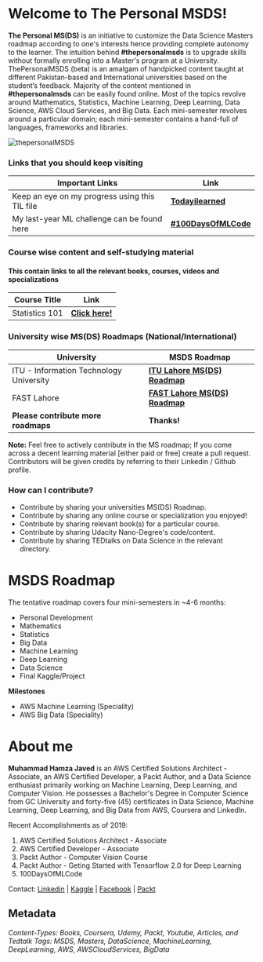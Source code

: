 # Welcome to The Personal MSDS!


**The Personal MS(DS)** is an initiative to customize the Data Science Masters roadmap according to one's interests hence providing complete autonomy to the learner. The intuition behind **#thepersonalmsds** is to upgrade skills without formally enrolling into a Master's program at a University. ThePersonalMSDS (beta) is an amalgam of handpicked content taught at different Pakistan-based and International universities based on the student’s feedback. Majority of the content mentioned in **#thepersonalmsds** can be easily found online. Most of the topics revolve around Mathematics, Statistics, Machine Learning, Deep Learning, Data Science, AWS Cloud Services, and Big Data. Each mini-semester revolves around a particular domain; each mini-semester contains a hand-full of languages, frameworks and libraries.

![thepersonalMSDS](https://github.com/mhjhamza/thepersonalmsds/blob/master/main-cover.jpg "So, thepersonalMSDS Begins!")


### Links that you should keep visiting
| Important Links | Link |
| -- | -- | 
| Keep an eye on my progress using this TIL file | [**Todayilearned**](https://github.com/mhjhamza/thepersonalmsds/blob/master/todayilearned.md)
| My last-year ML challenge can be found here | [**#100DaysOfMLCode**](https://github.com/mhjhamza/100DaysOfMLCode)

### Course wise content and self-studying material
#### This contain links to all the relevant books, courses, videos and specializations
| Course Title | Link |
| -- | -- | 
| Statistics 101 | [**Click here!**](https://github.com/mhjhamza/thepersonalmsds/blob/master/Course-wise-roadmaps/Statistics.md)

### University wise MS(DS) Roadmaps (National/International)
| University | MSDS Roadmap |
| -- | -- | 
| ITU - Information Technology University | [**ITU Lahore MS(DS) Roadmap**](https://github.com/mhjhamza/thepersonalmsds/blob/master/UniversityMSDS-Roadmaps/ITU-Information-Technology-University.md)
| FAST Lahore | [**FAST Lahore MS(DS) Roadmap**](https://github.com/mhjhamza/thepersonalmsds/blob/master/UniversityMSDS-Roadmaps/FAST-MSDS-Roadmap.md)
|  **Please contribute more roadmaps** | **Thanks!**



**Note:** Feel free to actively contribute in the MS roadmap; If you come across a decent learning material [either paid or free] create a pull request. Contributors will be given credits by referring to their Linkedin / Github profile.

### How can I contribute?
- Contribute by sharing your universities MS(DS) Roadmap.
- Contribute by sharing any online course or specialization you enjoyed!
- Contribute by sharing relevant book(s) for a particular course.
- Contribute by sharing Udacity Nano-Degree's code/content.
- Contribute by sharing TEDtalks on Data Science in the relevant directory.




# MSDS Roadmap
The tentative roadmap covers four mini-semesters in ~4-6 months:

-   Personal Development
-   Mathematics
-   Statistics
-   Big Data
-   Machine Learning
-   Deep Learning
-   Data Science
-   Final Kaggle/Project

**Milestones**
-   AWS Machine Learning (Speciality)
-   AWS Big Data (Speciality)

# About me
**Muhammad Hamza Javed** is an AWS Certified Solutions Architect - Associate, an AWS Certified Developer, a Packt Author, and a Data Science enthusiast primarily working on Machine Learning, Deep Learning, and Computer Vision. He possesses a Bachelor's Degree in Computer Science from GC University and forty-five (45) certificates in Data Science, Machine Learning, Deep Learning, and Big Data from AWS, Coursera and LinkedIn.

Recent Accomplishments as of 2019:  
1) AWS Certified Solutions Architect - Associate  
2) AWS Certified Developer - Associate  
3) Packt Author - Computer Vision Course  
4) Packt Author - Geting Started with Tensorflow 2.0 for Deep Learning
5) 100DaysOfMLCode


Contact: [Linkedin](http://linkedin.com/in/MuhammadHamzaJaved) | [Kaggle](https://www.kaggle.com/hamzajaved) | [Facebook](https://facebook.com/mhjhamza) | [Packt](https://www.packtpub.com/authors/muhammad-hamza-javed)



## Metadata
*Content-Types: Books, Coursera, Udemy, Packt, Youtube, Articles, and Tedtalk*
*Tags: MSDS, Masters, DataScience, MachineLearning, DeepLearning, AWS, AWSCloudServices, BigData*
